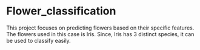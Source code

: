 # Flower_classification
This project focuses on predicting flowers based on their specific features. The flowers used in this case is Iris. Since, Iris has 3 distinct species, it can be used to classify easily.
